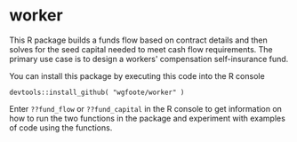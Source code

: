 # worker
This R package builds a funds flow based on contract details and then solves for the seed capital needed to meet cash flow requirements. The primary use case is to design a workers' compensation self-insurance fund.

You can install this package by executing this code into the R console

```
devtools::install_github( "wgfoote/worker" )

```
Enter `??fund_flow` or `??fund_capital` in the R console to get information on how to run the two functions in the package and experiment with examples of code using the functions.

